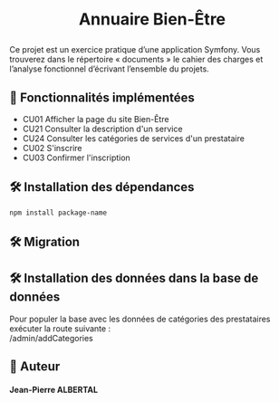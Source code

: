 # <p align="center">Annuaire Bien-Être</p>

Ce projet est un exercice pratique d’une application Symfony. Vous trouverez dans le répertoire « documents » le cahier des charges et l’analyse fonctionnel d’écrivant l’ensemble du projets.  

## 🧐 Fonctionnalités implémentées
- CU01 Afficher la page du site Bien-Être
- CU21 Consulter la description d'un service
- CU24 Consulter les catégories de services d'un prestataire
- CU02 S'inscrire
- CU03 Confirmer l'inscription
## 🛠️ Installation des dépendances
```bash
npm install package-name
```
## 🛠️ Migration

## 🛠️ Installation des données dans la base de données
Pour populer la base avec les données de catégories des prestataires exécuter la route suivante :  
/admin/addCategories

## 🙇 Auteur
#### Jean-Pierre ALBERTAL 
